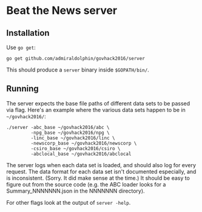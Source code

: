 # Beat the News server 

## Installation

Use `go get`:

    go get github.com/admiraldolphin/govhack2016/server

This should produce a `server` binary inside `$GOPATH/bin/`.

## Running

The server expects the base file paths of different data sets to be passed via flag. Here's an example where the various data sets happen to be in `~/govhack2016/`:

    ./server -abc_base ~/govhack2016/abc \
	         -npg_base ~/govhack2016/npg \
			 -linc_base ~/govhack2016/linc \
			 -newscorp_base ~/govhack2016/newscorp \
			 -csiro_base ~/govhack2016/csiro \
			 -abclocal_base ~/govhack2016/abclocal

The server logs when each data set is loaded, and should also log for every request. The data format for each data set isn't documented especially, and is inconsistent. (Sorry. It did make sense at the time.) It should be easy to figure out from the source code (e.g. the ABC loader looks for a Summary\_NNNNNNN.json in the NNNNNNN directory).

For other flags look at the output of `server -help`.